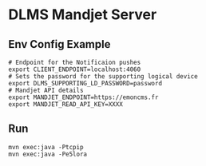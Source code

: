 # DLMS Mandjet Server

## Env Config Example
``` shell
# Endpoint for the Notificaion pushes
export CLIENT_ENDPOINT=localhost:4060
# Sets the password for the supporting logical device
export DLMS_SUPPORTING_LD_PASSWORD=password
# Mandjet API details
export MANDJET_ENDPOINT=https://emoncms.fr
export MANDJET_READ_API_KEY=XXXX
```
## Run

```shell
mvn exec:java -Ptcpip
mvn exec:java -Pe5lora
```